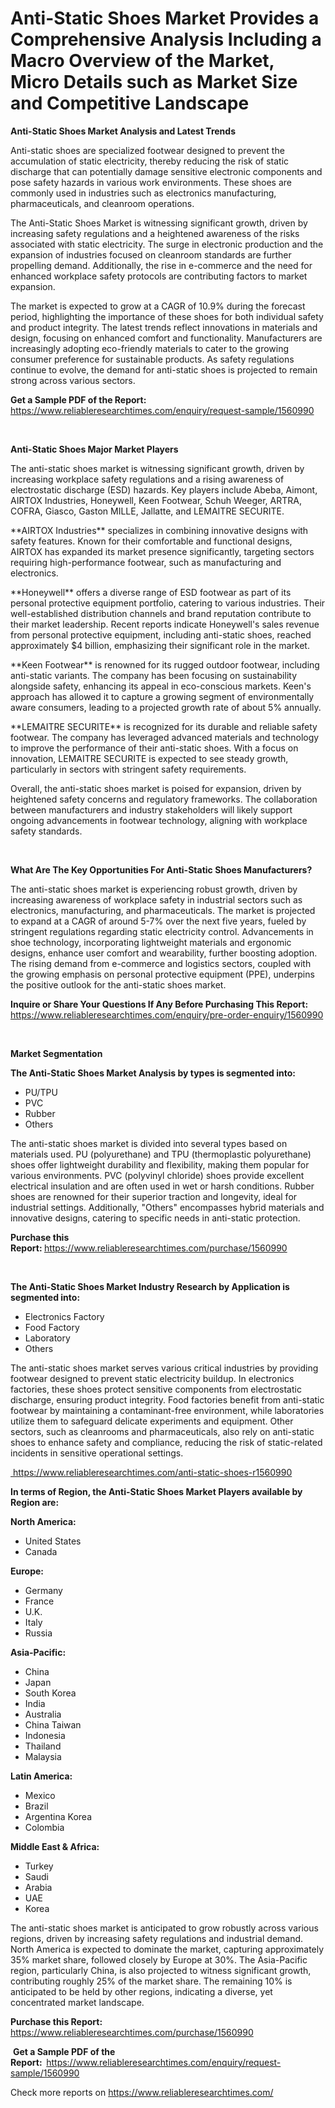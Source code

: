 <p><h1>Anti-Static Shoes Market Provides a Comprehensive Analysis Including a Macro Overview of the Market, Micro Details such as Market Size and Competitive Landscape</h1></p><p><strong>Anti-Static Shoes Market Analysis and Latest Trends</strong></p>
<p><p>Anti-static shoes are specialized footwear designed to prevent the accumulation of static electricity, thereby reducing the risk of static discharge that can potentially damage sensitive electronic components and pose safety hazards in various work environments. These shoes are commonly used in industries such as electronics manufacturing, pharmaceuticals, and cleanroom operations.</p><p>The Anti-Static Shoes Market is witnessing significant growth, driven by increasing safety regulations and a heightened awareness of the risks associated with static electricity. The surge in electronic production and the expansion of industries focused on cleanroom standards are further propelling demand. Additionally, the rise in e-commerce and the need for enhanced workplace safety protocols are contributing factors to market expansion.</p><p>The market is expected to grow at a CAGR of 10.9% during the forecast period, highlighting the importance of these shoes for both individual safety and product integrity. The latest trends reflect innovations in materials and design, focusing on enhanced comfort and functionality. Manufacturers are increasingly adopting eco-friendly materials to cater to the growing consumer preference for sustainable products. As safety regulations continue to evolve, the demand for anti-static shoes is projected to remain strong across various sectors.</p></p>
<p><strong>Get a Sample PDF of the Report:&nbsp;</strong> <a href="https://www.reliableresearchtimes.com/enquiry/request-sample/1560990?utm_campaign=3584&utm_medium=2&utm_source=Github&utm_content=ia&utm_term=23032025&utm_id=anti-static-shoes">https://www.reliableresearchtimes.com/enquiry/request-sample/1560990</a></p>
<p>&nbsp;</p>
<p><strong>Anti-Static Shoes Major Market Players</strong></p>
<p><p>The anti-static shoes market is witnessing significant growth, driven by increasing workplace safety regulations and a rising awareness of electrostatic discharge (ESD) hazards. Key players include Abeba, Aimont, AIRTOX Industries, Honeywell, Keen Footwear, Schuh Weeger, ARTRA, COFRA, Giasco, Gaston MILLE, Jallatte, and LEMAITRE SECURITE.</p><p>**AIRTOX Industries** specializes in combining innovative designs with safety features. Known for their comfortable and functional designs, AIRTOX has expanded its market presence significantly, targeting sectors requiring high-performance footwear, such as manufacturing and electronics.</p><p>**Honeywell** offers a diverse range of ESD footwear as part of its personal protective equipment portfolio, catering to various industries. Their well-established distribution channels and brand reputation contribute to their market leadership. Recent reports indicate Honeywell's sales revenue from personal protective equipment, including anti-static shoes, reached approximately $4 billion, emphasizing their significant role in the market.</p><p>**Keen Footwear** is renowned for its rugged outdoor footwear, including anti-static variants. The company has been focusing on sustainability alongside safety, enhancing its appeal in eco-conscious markets. Keen's approach has allowed it to capture a growing segment of environmentally aware consumers, leading to a projected growth rate of about 5% annually.</p><p>**LEMAITRE SECURITE** is recognized for its durable and reliable safety footwear. The company has leveraged advanced materials and technology to improve the performance of their anti-static shoes. With a focus on innovation, LEMAITRE SECURITE is expected to see steady growth, particularly in sectors with stringent safety requirements.</p><p>Overall, the anti-static shoes market is poised for expansion, driven by heightened safety concerns and regulatory frameworks. The collaboration between manufacturers and industry stakeholders will likely support ongoing advancements in footwear technology, aligning with workplace safety standards.</p></p>
<p>&nbsp;</p>
<p><strong>What Are The Key Opportunities For Anti-Static Shoes Manufacturers?</strong></p>
<p><p>The anti-static shoes market is experiencing robust growth, driven by increasing awareness of workplace safety in industrial sectors such as electronics, manufacturing, and pharmaceuticals. The market is projected to expand at a CAGR of around 5-7% over the next five years, fueled by stringent regulations regarding static electricity control. Advancements in shoe technology, incorporating lightweight materials and ergonomic designs, enhance user comfort and wearability, further boosting adoption. The rising demand from e-commerce and logistics sectors, coupled with the growing emphasis on personal protective equipment (PPE), underpins the positive outlook for the anti-static shoes market.</p></p>
<p><strong>Inquire or Share Your Questions If Any Before Purchasing This Report:</strong> <a href="https://www.reliableresearchtimes.com/enquiry/pre-order-enquiry/1560990?utm_campaign=3584&utm_medium=2&utm_source=Github&utm_content=ia&utm_term=23032025&utm_id=anti-static-shoes">https://www.reliableresearchtimes.com/enquiry/pre-order-enquiry/1560990</a></p>
<p>&nbsp;</p>
<p><strong>Market Segmentation</strong></p>
<p><strong>The Anti-Static Shoes Market Analysis by types is segmented into:</strong></p>
<p><ul><li>PU/TPU</li><li>PVC</li><li>Rubber</li><li>Others</li></ul></p>
<p><p>The anti-static shoes market is divided into several types based on materials used. PU (polyurethane) and TPU (thermoplastic polyurethane) shoes offer lightweight durability and flexibility, making them popular for various environments. PVC (polyvinyl chloride) shoes provide excellent electrical insulation and are often used in wet or harsh conditions. Rubber shoes are renowned for their superior traction and longevity, ideal for industrial settings. Additionally, "Others" encompasses hybrid materials and innovative designs, catering to specific needs in anti-static protection.</p></p>
<p><strong>Purchase this Report:&nbsp;</strong><a href="https://www.reliableresearchtimes.com/purchase/1560990?utm_campaign=3584&utm_medium=2&utm_source=Github&utm_content=ia&utm_term=23032025&utm_id=anti-static-shoes">https://www.reliableresearchtimes.com/purchase/1560990</a></p>
<p>&nbsp;</p>
<p><strong>The Anti-Static Shoes Market Industry Research by Application is segmented into:</strong></p>
<p><ul><li>Electronics Factory</li><li>Food Factory</li><li>Laboratory</li><li>Others</li></ul></p>
<p><p>The anti-static shoes market serves various critical industries by providing footwear designed to prevent static electricity buildup. In electronics factories, these shoes protect sensitive components from electrostatic discharge, ensuring product integrity. Food factories benefit from anti-static footwear by maintaining a contaminant-free environment, while laboratories utilize them to safeguard delicate experiments and equipment. Other sectors, such as cleanrooms and pharmaceuticals, also rely on anti-static shoes to enhance safety and compliance, reducing the risk of static-related incidents in sensitive operational settings.</p></p>
<p><a href="https://www.reliableresearchtimes.com/anti-static-shoes-r1560990?utm_campaign=3584&utm_medium=2&utm_source=Github&utm_content=ia&utm_term=23032025&utm_id=anti-static-shoes">&nbsp;https://www.reliableresearchtimes.com/anti-static-shoes-r1560990</a></p>
<p><strong>In terms of Region, the Anti-Static Shoes Market Players available by Region are:</strong></p>
<p>
    <p> <strong> North America: </strong>
        <ul>
            <li>United States</li>
            <li>Canada</li>
        </ul>
        </p> 
    <p> <strong> Europe: </strong>
        <ul>
            <li>Germany</li>
            <li>France</li>
            <li>U.K.</li>
            <li>Italy</li>
            <li>Russia</li>
        </ul>
        </p> 
    <p> <strong> Asia-Pacific: </strong>
        <ul>
            <li>China</li>
            <li>Japan</li>
            <li>South Korea</li>
            <li>India</li>
            <li>Australia</li>
            <li>China Taiwan</li>
            <li>Indonesia</li>
            <li>Thailand</li>
            <li>Malaysia</li>
        </ul>
        </p> 
    <p> <strong> Latin America: </strong>
        <ul>
            <li>Mexico</li>
            <li>Brazil</li>
            <li>Argentina Korea</li>
            <li>Colombia</li>
        </ul>
        </p> 
    <p> <strong> Middle East & Africa: </strong>
        <ul>
            <li>Turkey</li>
            <li>Saudi</li>
            <li>Arabia</li>
            <li>UAE</li>
            <li>Korea</li>
        </ul>
    </p>
    </p>
<p><p>The anti-static shoes market is anticipated to grow robustly across various regions, driven by increasing safety regulations and industrial demand. North America is expected to dominate the market, capturing approximately 35% market share, followed closely by Europe at 30%. The Asia-Pacific region, particularly China, is also projected to witness significant growth, contributing roughly 25% of the market share. The remaining 10% is anticipated to be held by other regions, indicating a diverse, yet concentrated market landscape.</p></p>
<p><strong>Purchase this Report: </strong><a href="https://www.reliableresearchtimes.com/purchase/1560990?utm_campaign=3584&utm_medium=2&utm_source=Github&utm_content=ia&utm_term=23032025&utm_id=anti-static-shoes">https://www.reliableresearchtimes.com/purchase/1560990</a></p>
<p>&nbsp;<strong>Get a Sample PDF of the Report:&nbsp;&nbsp;</strong><a href="https://www.reliableresearchtimes.com/enquiry/request-sample/1560990?utm_campaign=3584&utm_medium=2&utm_source=Github&utm_content=ia&utm_term=23032025&utm_id=anti-static-shoes">https://www.reliableresearchtimes.com/enquiry/request-sample/1560990</a></p>
<p><strong></strong></p>
<p>Check more reports on <a href="https://www.reliableresearchtimes.com/?utm_campaign=3584&utm_medium=2&utm_source=Github&utm_content=ia&utm_term=23032025&utm_id=anti-static-shoes">https://www.reliableresearchtimes.com/</a></p>